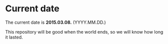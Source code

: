 # Current date

The current date is **2015.03.08.** (YYYY.MM.DD.)

This repository will be good when the world ends, so we will know how long it lasted.